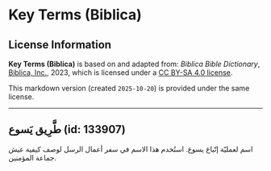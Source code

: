 # Key Terms (Biblica)

## License Information

**Key Terms (Biblica)** is based on and adapted from: _Biblica Bible Dictionary_, [Biblica, Inc.](https://www.biblica.com/), 2023, which is licensed under a [CC BY-SA 4.0 license](https://creativecommons.org/licenses/by-sa/4.0/legalcode.en).

This markdown version (created `2025-10-20`) is provided under the same license.



--------------------------------

## طَّرِيق يَسوع (id: 133907)

اسم لعمليّة إتّباع يسوع. استُخدم هذا الاسم في سفر أعمال الرسل لوصف كيفية عيش جماعة المؤمنين.


